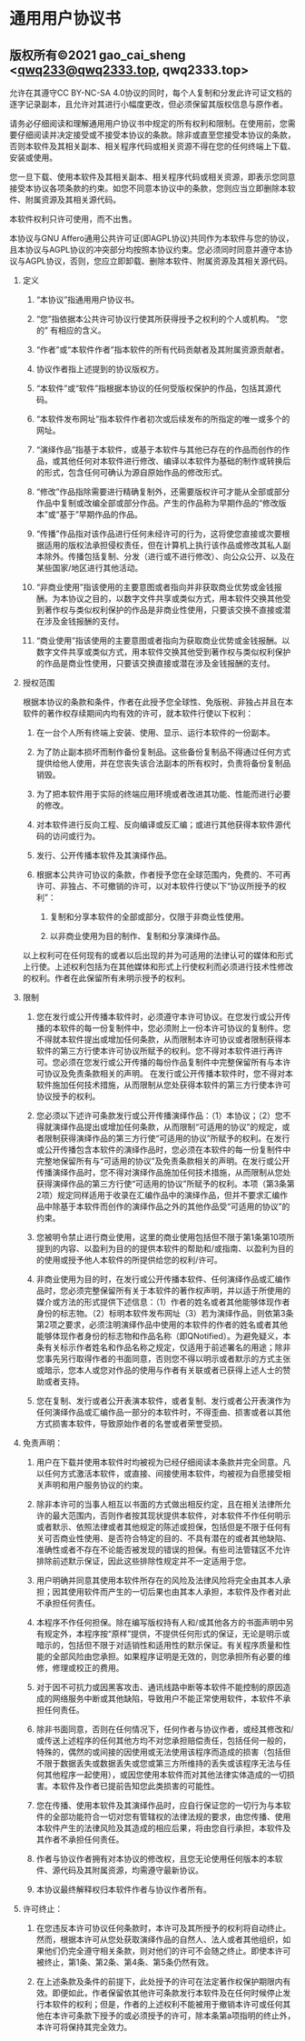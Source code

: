 # 通用用户协议书

## 版权所有©2021 gao_cai_sheng <qwq233@qwq2333.top, qwq2333.top>

允许在其遵守CC BY-NC-SA 4.0协议的同时，每个人复制和分发此许可证文档的逐字记录副本，且允许对其进行小幅度更改，但必须保留其版权信息与原作者。

请务必仔细阅读和理解通用用户协议书中规定的所有权利和限制。在使用前，您需要仔细阅读并决定接受或不接受本协议的条款。除非或直至您接受本协议的条款，否则本软件及其相关副本、相关程序代码或相关资源不得在您的任何终端上下载、安装或使用。

您一旦下载、使用本软件及其相关副本、相关程序代码或相关资源，即表示您同意接受本协议各项条款的约束。如您不同意本协议中的条款，您则应当立即删除本软件、附属资源及其相关源代码。

本软件权利只许可使用，而不出售。

本协议与GNU Affero通用公共许可证(即AGPL协议)共同作为本软件与您的协议，且本协议与AGPL协议的冲突部分均按照本协议约束。您必须同时同意并遵守本协议与AGPL协议，否则，您应立即卸载、删除本软件、附属资源及其相关源代码。

1. 定义

    1. “本协议”指通用用户协议书。

    2. “您”指依据本公共许可协议行使其所获得授予之权利的个人或机构。 “您的” 有相应的含义。

    3. “作者”或“本软件作者”指本软件的所有代码贡献者及其附属资源贡献者。
    
    4. 协议作者指上述提到的协议版权方。

    4. “本软件”或“软件”指根据本协议的任何受版权保护的作品，包括其源代码。

    5. “本软件发布网址”指本软件作者初次或后续发布的所指定的唯一或多个的网址。

    6. “演绎作品”指基于本软件，或基于本软件与其他已存在的作品而创作的作品，或其他任何对本软件进行修改、编译以本软件为基础的制作或转换后的形式，包含任何可确认为源自原始作品的修改形式。

    7. “修改”作品指除需要进行精确复制外，还需要版权许可才能从全部或部分作品中复制或改编全部或部分作品。产生的作品称为早期作品的“修改版本”或“基于”早期作品的作品。

    8. “传播”作品指对该作品进行任何未经许可的行为，这将使您直接或次要根据适用的版权法承担侵权责任，但在计算机上执行该作品或修改其私人副本除外。传播包括复制、分发（进行或不进行修改）、向公众公开、以及在某些国家/地区进行其他活动。

    9. “非商业使用”指该使用的主要意图或者指向并非获取商业优势或金钱报酬。为本协议之目的，以数字文件共享或类似方式，用本软件交换其他受到著作权与类似权利保护的作品是非商业性使用，只要该交换不直接或潜在涉及金钱报酬的支付。

    10. “商业使用”指该使用的主要意图或者指向为获取商业优势或金钱报酬。以数字文件共享或类似方式，用本软件交换其他受到著作权与类似权利保护的作品是商业性使用，只要该交换直接或潜在涉及金钱报酬的支付。

2. 授权范围

   根据本协议的条款和条件，作者在此授予您全球性、免版税、非独占并且在本软件的著作权存续期间内均有效的许可，就本软件行使以下权利：

    1. 在一台个人所有终端上安装、使用、显示、运行本软件的一份副本。

    2. 为了防止副本损坏而制作备份复制品。这些备份复制品不得通过任何方式提供给他人使用，并在您丧失该合法副本的所有权时，负责将备份复制品销毁。

    3. 为了把本软件用于实际的终端应用环境或者改进其功能、性能而进行必要的修改。

    4. 对本软件进行反向工程、反向编译或反汇编；或进行其他获得本软件源代码的访问或行为。

    5. 发行、公开传播本软件及其演绎作品。

    6. 根据本公共许可协议的条款，作者授予您在全球范围内，免费的、不可再许可、非独占、不可撤销的许可，以对本软件行使以下“协议所授予的权利”：

        1. 复制和分享本软件的全部或部分，仅限于非商业性使用。

        2. 以非商业使用为目的制作、复制和分享演绎作品。

   以上权利可在任何现有的或者以后出现的并为可适用的法律认可的媒体和形式上行使。上述权利包括为在其他媒体和形式上行使权利而必须进行技术性修改的权利。作者在此保留所有未明示授予的权利。

3. 限制

    1. 您在发行或公开传播本软件时，必须遵守本许可协议。在您发行或公开传播的本软件的每一份复制件中，您必须附上一份本许可协议的复制件。您不得就本软件提出或增加任何条款，从而限制本许可协议或者限制获得本软件的第三方行使本许可协议所赋予的权利。您不得对本软件进行再许可。您必须在您发行或公开传播的每份作品复制件中完整保留所有与本许可协议及免责条款相关的声明。 在发行或公开传播本软件时，您不得对本软件施加任何技术措施，从而限制从您处获得本软件的第三方行使本许可协议授予的权利。

    2. 您必须以下述许可条款发行或公开传播演绎作品：（1）本协议；（2）您不得就演绎作品提出或增加任何条款，从而限制“可适用的协议”的规定，或者限制获得演绎作品的第三方行使“可适用的协议”所赋予的权利。在发行或公开传播包含本软件的演绎作品时，您必须在本软件的每一份复制件中完整地保留所有与“可适用的协议”及免责条款相关的声明。在发行或公开传播演绎作品时，您不得对演绎作品施加任何技术措施，从而限制从您处获得演绎作品的第三方行使“可适用的协议”所赋予的权利。本项（第3条第2项）规定同样适用于收录在汇编作品中的演绎作品，但并不要求汇编作品中除基于本软件而创作的演绎作品之外的其他作品受“可适用的协议”的约束。

    3. 您被明令禁止进行商业使用，这里的商业使用包括但不限于第1条第10项所提到的内容、以盈利为目的的提供本软件的帮助和/或指南、以盈利为目的的使用或授予他人本软件的所提供给您的权利/许可。

    4. 非商业使用为目的时，在发行或公开传播本软件、任何演绎作品或汇编作品时，您必须完整保留所有关于本软件的著作权声明，并以适于所使用的媒介或方法的形式提供下述信息：（1）作者的姓名或者其他能够体现作者身份的标志物。（2）标明本软件发布网址（3）若为演绎作品，则依第3条第2项之要求，必须注明演绎作品中使用的本软件的作者的姓名或者其他能够体现作者身份的标志物和作品名称（即QNotified）。为避免疑义，本条有关标示作者姓名和作品名称之规定，仅适用于前述署名的用途；除非您事先另行取得作者的书面同意，否则您不得以明示或者默示的方式主张或暗示，您本人或您对作品的使用与作者有关联或者已获得上述人士的赞助或者支持。

    5. 您在复制、发行或者公开表演本软件，或者复制、发行或者公开表演作为任何演绎作品或汇编作品一部分的本软件时，不得歪曲、损害或者以其他方式损害本软件，导致原始作者的名誉或者荣誉受损。

4. 免责声明：

    1. 用户在下载并使用本软件时均被视为已经仔细阅读本条款并完全同意。凡以任何方式激活本软件，或直接、间接使用本软件，均被视为自愿接受相关声明和用户服务协议的约束。

    2. 除非本许可的当事人相互以书面的方式做出相反约定，且在相关法律所允许的最大范围内，否则作者按其现状提供本软件，对本软件不作任何明示或者默示、依照法律或者其他规定的陈述或担保，包括但是不限于任何有关可否商业性使用、是否符合特定的目的、不具有潜在的或者其他缺陷、准确性或者不存在不论能否被发现的错误的担保。有些司法管辖区不允许排除前述默示保证，因此这些排除性规定并不一定适用于您。

    3. 用户明确并同意其使用本软件所存在的风险及法律风险将完全由其本人承担；因其使用软件而产生的一切后果也由其本人承担，本软件及作者对此不承担任何责任。

    4. 本程序不作任何担保。除在编写版权持有人和/或其他各方的书面声明中另有规定外，本程序按“原样”提供，不提供任何形式的保证，无论是明示或暗示的，包括但不限于对适销性和适用性的默示保证。有关程序质量和性能的全部风险由您承担。如果程序证明是无效的，则您承担所有必要的维修，修理或校正的费用。

    5. 对于因不可抗力或因黑客攻击、通讯线路中断等本软件不能控制的原因造成的网络服务中断或其他缺陷，导致用户不能正常使用软件，本软件不承担任何责任。

    6. 除非书面同意，否则在任何情况下，任何作者与协议作者，或经其修改和/或传送上述程序的任何其他方均不对您承担赔偿责任，包括任何一般的，特殊的，偶然的或间接的因使用或无法使用该程序而造成的损害（包括但不限于数据丢失或数据丢失或您或第三方所维持的丢失或该程序无法与任何其他程序一起使用），或因您使用本软件而对其他法律实体造成的一切损害。本软件及作者已提前告知您此类损害的可能性。

    7. 您在传播、使用本软件及其演绎作品时，应自行保证您的一切行为与本软件的全部功能符合一切对您有管辖权的法律法规的要求，由您传播、使用本软件产生的法律风险及其造成的相应后果，将由您自行承担，本软件及其作者不承担任何责任。

    8. 作者与协议作者拥有对本协议的修改权，且您无论使用任何版本的本软件、源代码及其附属资源，均需遵守最新协议。

    9. 本协议最终解释权归本软件作者与协议作者所有。

5. 许可终止：

    1. 在您违反本许可协议任何条款时，本许可及其所授予的权利将自动终止。然而，根据本许可从您处获取演绎作品的自然人、法人或者其他组织，如果他们仍完全遵守相关条款，则对他们的许可不会随之终止。即使本许可被终止，第1条、第2条、第4条、第5条仍然有效。

    2. 在上述条款及条件的前提下，此处授予的许可在法定著作权保护期限内有效。即便如此，作者保留依其他许可条款发行本软件及在任何时候停止发行本软件的权利；但是，作者的上述权利不能被用于撤销本许可或任何其他在本许可条款下授予的或必须授予的许可，除本条第a项指明的终止外，本许可将保持其完全效力。
